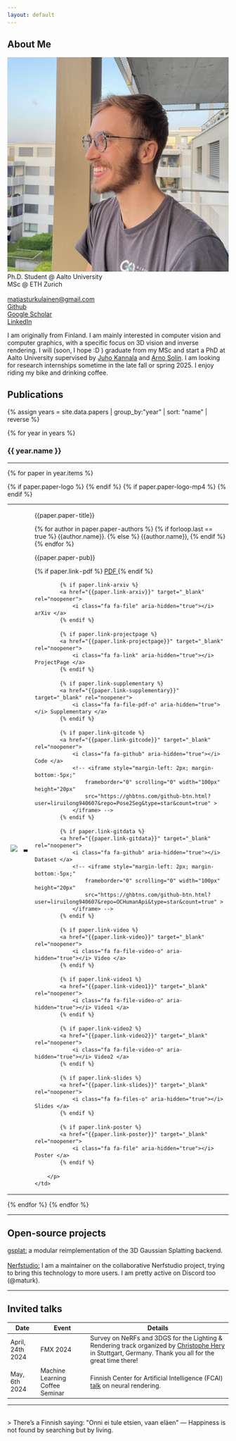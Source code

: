 ```yaml
---
layout: default
---
```


## About Me
<tr>
    <td><img class="profile-picture" src="me.jpg"></td>
    <td><div class="profile-doc">
		Ph.D. Student @ Aalto University <br>
        MSc @ ETH Zurich <br>
		<br> 
		<a href="mailto:matiasturkulainen@gmail.com">
			<i class="fa fa-envelope" aria-hidden="true"></i> matiasturkulainen@gmail.com</a> <br> 
		<a href="https://github.com/maturk">
			<i class="fa fa-github" aria-hidden="true"></i> Github </a> <br> 
		<a href="https://scholar.google.com/citations?user=9ixpc8MAAAAJ&hl=en&oi=ao">
			<i class="fa fa-google" aria-hidden="true"></i> Google Scholar </a> <br> 
		<a href="https://www.linkedin.com/in/matias-turkulainen/">
			<i class="fa fa-linkedin" aria-hidden="true"></i> LinkedIn </a>
            <br>
	</div></td>
</tr>

I am originally from Finland. I am mainly interested in computer vision and computer graphics, with a specific focus on 3D vision and inverse rendering. I will (soon, I hope :D ) graduate from my MSc and start a PhD at Aalto University supervised by [Juho Kannala](https://users.aalto.fi/~kannalj1/) and [Arno Solin](https://users.aalto.fi/~asolin/). I am looking for research internships sometime in the late fall or spring 2025. I enjoy riding my bike and drinking coffee.

## Publications
{% assign years = site.data.papers | group_by:"year" | sort: "name" | reverse %}

{% for year in years %}
### {{ year.name }}	
---

{% for paper in year.items %}
<table class="paper-list">
  <tr>
  	{% if paper.paper-logo %}
    <td><img class="paper-logo" src="{{paper.paper-logo}}"></td>
	{% endif %}
	{% if paper.paper-logo-mp4 %}
    <td>
		<div class="paper-logo">
		<video width="80%" height="80%" muted autoplay loop>
			<source src="{{paper.paper-logo-mp4}}" type="video/mp4">
			Your browser does not support the video tag.
		</video>
		</div>
	</td>
	{% endif %}
    <td>
		<p class="paper-title">{{paper.paper-title}}</p>  
		<p class="paper-authors">
			{% for author in paper.paper-authors %}
				{% if forloop.last == true %}
					{{author.name}}.
				{% else %}
					{{author.name}},
				{% endif %}
			{% endfor %}
		</p>
		<p class="paper-pub">{{paper.paper-pub}}</p>
		<p class="paper-links">
			{% if paper.link-pdf %}
			<a href="{{paper.link-pdf}}" target="_blank" rel="noopener">
				<i class="fa fa-file-pdf-o" aria-hidden="true"></i> PDF </a>
			{% endif %}

			{% if paper.link-arxiv %}
			<a href="{{paper.link-arxiv}}" target="_blank" rel="noopener">
				<i class="fa fa-file" aria-hidden="true"></i> arXiv </a> 
			{% endif %}

			{% if paper.link-projectpage %}
			<a href="{{paper.link-projectpage}}" target="_blank" rel="noopener">
				<i class="fa fa-link" aria-hidden="true"></i> ProjectPage </a>  
			{% endif %}

			{% if paper.link-supplementary %}
			<a href="{{paper.link-supplementary}}" target="_blank" rel="noopener">
				<i class="fa fa-file-pdf-o" aria-hidden="true"></i> Supplementary </a>  
			{% endif %}

			{% if paper.link-gitcode %}
			<a href="{{paper.link-gitcode}}" target="_blank" rel="noopener">
				<i class="fa fa-github" aria-hidden="true"></i> Code </a>  
				<!-- <iframe style="margin-left: 2px; margin-bottom:-5px;" 
					frameborder="0" scrolling="0" width="100px" height="20px"
	                src="https://ghbtns.com/github-btn.html?user=liruilong940607&repo=Pose2Seg&type=star&count=true" >
	        	</iframe> -->
	        {% endif %}

	        {% if paper.link-gitdata %}
			<a href="{{paper.link-gitdata}}" target="_blank" rel="noopener">
				<i class="fa fa-github" aria-hidden="true"></i> Dataset </a> 
				<!-- <iframe style="margin-left: 2px; margin-bottom:-5px;" 
					frameborder="0" scrolling="0" width="100px" height="20px"
	                src="https://ghbtns.com/github-btn.html?user=liruilong940607&repo=OCHumanApi&type=star&count=true" >
	        	</iframe> -->
	        {% endif %}

	        {% if paper.link-video %}
	        <a href="{{paper.link-video}}" target="_blank" rel="noopener">
				<i class="fa fa-file-video-o" aria-hidden="true"></i> Video </a> 
			{% endif %}

			{% if paper.link-video1 %}
	        <a href="{{paper.link-video1}}" target="_blank" rel="noopener">
				<i class="fa fa-file-video-o" aria-hidden="true"></i> Video1 </a> 
			{% endif %}

			{% if paper.link-video2 %}
	        <a href="{{paper.link-video2}}" target="_blank" rel="noopener">
				<i class="fa fa-file-video-o" aria-hidden="true"></i> Video2 </a> 
			{% endif %}

			{% if paper.link-slides %}
	        <a href="{{paper.link-slides}}" target="_blank" rel="noopener">
				<i class="fa fa-files-o" aria-hidden="true"></i> Slides </a> 
			{% endif %}

			{% if paper.link-poster %}
	        <a href="{{paper.link-poster}}" target="_blank" rel="noopener">
				<i class="fa fa-file" aria-hidden="true"></i> Poster </a> 
			{% endif %}

		</p>
	</td>
  </tr>
</table>
{% endfor %}
{% endfor %}

---
## Open-source projects
<tr>
    <td><div>
        <a href="https://github.com/nerfstudio-project/gsplat">
			<i class="fa fa-github" aria-hidden="true"></i> gsplat:</a> a modular reimplementation of the 3D Gaussian Splatting backend.
            <br> 
            <br> 
        <a href="https://github.com/nerfstudio-project/nerfstudio">
			<i class="fa fa-github" aria-hidden="true"></i>  Nerfstudio:</a> I am a maintainer on the collaborative Nerfstudio project, trying to bring this technology to more users. I am pretty active on Discord too (@maturk).
            <br> 
	</div></td>
</tr>

---
## Invited talks

Date | Event | Details
-----|-------|--------
April, 24th 2024 | FMX 2024  | Survey on NeRFs and 3DGS for the Lighting & Rendering track organized by [Christophe Hery](https://www.linkedin.com/in/christophehery/) in Stuttgart, Germany. Thank you all for the great time there!
May, 6th 2024 | Machine Learning Coffee Seminar | Finnish Center for Artificial Intelligence (FCAI) [talk](https://fcai.fi/calendar/2024/5/6/juho-kannala-tba) on neural rendering.


---
<br>
> There’s a Finnish saying: "Onni ei tule etsien, vaan eläen" — Happiness is not found by searching but by living.

